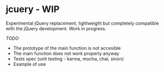 # jcuery - WIP

Experimental jQuery replacement, lightweight but completely compatible with the jQuery development. Work in progress.

_TODO_
* The prototype of the main function is not accesible
* The main function does not work properly anyway
* Tests spec (unit testing - karma, mocha, chai, sinon)
* Example of use


